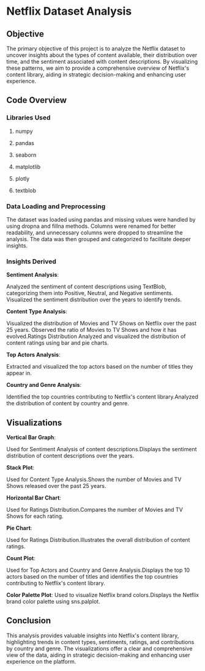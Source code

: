 # Netflix Dataset Analysis



## Objective

The primary objective of this project is to analyze the Netflix dataset to uncover insights about the types of content available, their distribution over time, and the sentiment associated with content descriptions. By visualizing these patterns, we aim to provide a comprehensive overview of Netflix's content library, aiding in strategic decision-making and enhancing user experience.


## Code Overview


### Libraries Used

1. numpy

2. pandas

3. seaborn

4. matplotlib

5. plotly

6. textblob



### Data Loading and Preprocessing

The dataset was loaded using pandas and missing values were handled by using dropna and fillna methods. Columns were renamed for better readability, and unnecessary columns were dropped to streamline the analysis. The data was then grouped and categorized to facilitate deeper insights.



### Insights Derived


**Sentiment Analysis**: 

Analyzed the sentiment of content descriptions using TextBlob, categorizing them into Positive, Neutral, and Negative sentiments.
Visualized the sentiment distribution over the years to identify trends.


**Content Type Analysis**: 

Visualized the distribution of Movies and TV Shows on Netflix over the past 25 years.
Observed the ratio of Movies to TV Shows and how it has evolved.Ratings Distribution
Analyzed and visualized the distribution of content ratings using bar and pie charts.


**Top Actors Analysis**: 

Extracted and visualized the top actors based on the number of titles they appear in.


**Country and Genre Analysis**:

Identified the top countries contributing to Netflix's content library.Analyzed the distribution of content by country and genre.



## Visualizations


**Vertical Bar Graph**:

Used for Sentiment Analysis of content descriptions.Displays the sentiment distribution of content descriptions over the years.


**Stack Plot**:

Used for Content Type Analysis.Shows the number of Movies and TV Shows released over the past 25 years.


**Horizontal Bar Chart**:

Used for Ratings Distribution.Compares the number of Movies and TV Shows for each rating.


**Pie Chart**: 

Used for Ratings Distribution.Illustrates the overall distribution of content ratings.


**Count Plot**: 

Used for Top Actors and Country and Genre Analysis.Displays the top 10 actors based on the number of titles and identifies the top countries contributing to Netflix's content library.


**Color Palette Plot**: Used to visualize Netflix brand colors.Displays the Netflix brand color palette using sns.palplot.



## Conclusion
This analysis provides valuable insights into Netflix's content library, highlighting trends in content types, sentiments, ratings, and contributions by country and genre. The visualizations offer a clear and comprehensive view of the data, aiding in strategic decision-making and enhancing user experience on the platform.
